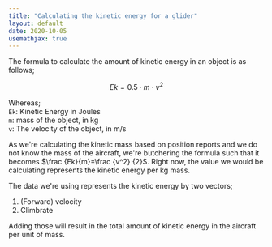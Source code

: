 ```yaml
---
title: "Calculating the kinetic energy for a glider"
layout: default
date: 2020-10-05
usemathjax: true
---
```


The formula to calculate the amount of kinetic energy in an object is as follows;

$$Ek = 0.5\cdot m\cdot v^2$$

Whereas;  
`Ek`: Kinetic Energy in Joules  
`m`: mass of the object, in kg  
`v`: The velocity of the object, in m/s

As we're calculating the kinetic mass based on position reports and we do not know the mass of the aircraft, we're butchering the formula such that it becomes $\frac {Ek}{m}=\frac {v^2} {2}$. Right now, the value we would be calculating represents the kinetic energy per kg mass.

The data we're using represents the kinetic energy by two vectors;
1. (Forward) velocity
2. Climbrate

Adding those will result in the total amount of kinetic energy in the aircraft per unit of mass.
